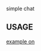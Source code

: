 simple chat

## USAGE


[example on](https://rocksride.github.io/Simple-Vue.js-Node.js-Socket.io-CHAT/)